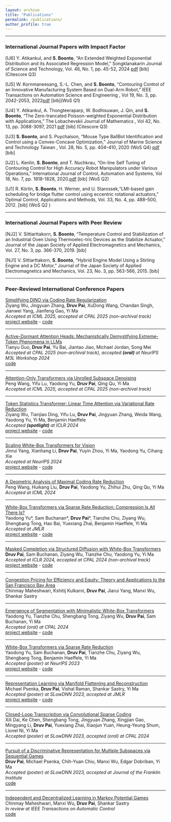 ```yaml
---
layout: archive
title: "Publications"
permalink: /publications/
author_profile: true
---
```


---
<H3>International Journal Papers with Impact Factor</H3>

[IJ6]	Y. Atikankul, and **S. Boonto**, “An Extended Weighted Exponential Distribution and its Associated Regression Model,” Songklanakarin Journal of Science and Technology, Vol. 46, No. 1, pp. 45-52, 2024 [pdf](https://sjst.psu.ac.th/journal/46-1/7.pdf) [bib](Citescore Q3)

[IJ5]	W. Kornmaneesang, S.-L. Chen, and **S. Boonto**, “Contouring Control of an Innovative Manufacturing System Based on Dual-Arm Robot,” IEEE Transactions on Automation Science and Engineering , Vol 19, No. 3, pp. 2042-2053, 2022[pdf](https://ieeexplore.ieee.org/stamp/stamp.jsp?tp=&arnumber=9420298) [bib](WoS Q1)

[IJ4]	Y. Atikankul, A. Thongteeraparp, W. Bodhisuwan, J. Qin, and **S. Boonto**, “The Zero-trancated Poisson-weighted Exponential Distribution with Applications,” The Lobachevskii Journal of Mathematics , Vol 42, No. 13, pp. 3088-3097, 2021 [pdf](https://link.springer.com/content/pdf/10.1134/S1995080222010048.pdf) [bib] (Citescore Q3)

[IJ3]	**S. Boonto**, and S. Puychaison, “Mouse Type BallBot Identification and Control using a Convex-Concave Optimization,” Journal of Marine Science and Technology Taiwan , Vol. 28, No. 5, pp. 404–410, 2020 (WoS Q4) [pdf](https://jmstt.ntou.edu.tw/cgi/viewcontent.cgi?article=1049&context=journal) [bib]

[IJ2]	L. Kenlin, **S. Boonto**, and T. Nuchkrau, “On-line Self Tuning of Contouring Control for High Accuracy Robot Manipulators under Various Operations,” International Journal of Control, Automation and Systems, Vol 18, No. 7, pp. 1818-1828, 2020.[pdf](http://em.rdcu.be/ls/click?upn=1VX9wGiUV7k-2FG8imEHteF7mqIYNNStLZ16WxuHLnkB8-3DeX5q_0cnpGOFl60IfK27wZPcjZazakNg-2FtYOLASBWdZVSGhl8YpIp0NoDHw7O6G797XS3oL803fjdru-2F-2FuUcRZzNs7EgvSOfWU-2B2JQJfPg4GivtA7pzgp9T-2B0hJghJkYhfhF3-2BYME9-2BbdgjYx-2B2CFX0Pwabvr-2BHUDFiWnppDfdfQJbJKBRYu7BPuDMnbFU8R13Cxr4KfMkb1FS2yYvo1-2FfPG7YAENkT0E0juvgZwLsSH4-2F8PJdlozTvh12UCfnojFlZ2Ky-2Bl3eoXL63Xk-2B90jENulQrjG8xDHQt0vGPb7YUO7W2QN-2Fk8hxEgoZriOC0m9PWjg) [bib] (WoS Q2)

[IJ1] R. Körlin, **S. Boonto**, H. Werner, and U. Starossek,“LMI-based gain scheduling for bridge flutter control using eccentric rotational actuators,” Optimal Control, Applications and Methods, Vol. 33, No. 4, pp. 488–500, 2012. [bib] (WoS Q2 )

---
<h3>International Journal Papers with Peer Review</h3>

[NJ2]	V. Sittiarttakorn, **S. Boonto**, “Temperature Control and Stabilization of an Industrial Oven Using Thermoelec-tric Devices as the Stabilize Actuator,” Journal of the Japan Society of Applied Electromagnetics and Mechanics, Vol. 27, No. 3, pp. 366-370, 2019. [bib]

[NJ1]	V. Sittiarttakorn, **S. Boonto**, “Hybrid Engine Model Using a Stirling Engine and a DC Motor,” Journal of the Japan Society of Applied Electromagnetics and Mechanics, Vol. 23, No. 3, pp. 563-566, 2015. [bib]

---
<h3>Peer-Reviewd International Conference Papers</h3>

[Simplifying DINO via Coding Rate Regularization](https://arxiv.org/abs/2502.10385)
<br> Ziyang Wu, Jingyuan Zhang, **Druv Pai**, XuDong Wang, Chandan Singh, Jianwei Yang, Jianfeng Gao, Yi Ma
<br> <i>Accepted at ICML 2025, accepted at CPAL 2025 (non-archival track)</i>
<br> [project website](https://robinwu218.github.io/SimDINO/) - [code](https://github.com/RobinWu218/SimDINO)

--- 


[Active-Dormant Attention Heads: Mechanistically Demystifying Extreme-Token Phenomena in LLMs](https://arxiv.org/abs/2410.13835)
<br> Tianyu Guo, **Druv Pai**, Yu Bai, Jiantao Jiao, Michael Jordan, Song Mei
<br> <i>Accepted at CPAL 2025 (non-archival track), accepted <b>(oral)</b> at NeurIPS M3L Workshop 2024</i>
<br> [code](https://github.com/GuoTianYu2000/Active-Dormant-Attention)

---

[Attention-Only Transformers via Unrolled Subspace Denoising](https://arxiv.org/abs/2506.03790)
<br> Peng Wang, Yifu Lu, Yaodong Yu, **Druv Pai**, Qing Qu, Yi Ma
<br> <i>Accepted at ICML 2025, accepted at CPAL 2025 (non-archival track)</i>

---

[Token Statistics Transformer: Linear Time Attention via Variational Rate Reduction](https://arxiv.org/abs/2412.17810)
<br> Ziyang Wu, Tianjiao Ding, Yifu Lu, **Druv Pai**, Jingyuan Zhang, Weida Wang, Yaodong Yu, Yi Ma, Benjamin Haeffele
<br> <i>Accepted <b>(spotlight)</b> at ICLR 2024</i>
<br> [project website](https://robinwu218.github.io/ToST/) - [code](https://github.com/RobinWu218/ToST)

---

[Scaling White-Box Transformers for Vision](https://arxiv.org/abs/2405.20299)
<br> Jinrui Yang, Xianhang Li, **Druv Pai**, Yuyin Zhou, Yi Ma, Yaodong Yu, Cihang Xie
<br> <i>Accepted at NeurIPS 2024</i>
<br> [project website](https://rayjryang.github.io/CRATE-alpha/) - [code](https://github.com/UCSC-VLAA/CRATE-alpha)

---

[A Geometric Analysis of Maximal Coding Rate Reduction](https://arxiv.org/abs/2406.01909)
<br> Peng Wang, Huikang Liu, **Druv Pai**, Yaodong Yu, Zhihui Zhu, Qing Qu, Yi Ma
<br> <i>Accepted at ICML 2024</i>

---

[White-Box Transformers via Sparse Rate Reduction: Compression Is All There Is?](https://arxiv.org/abs/2311.13110)
<br> Yaodong Yu\*, Sam Buchanan\*, **Druv Pai**\*, Tianzhe Chu, Ziyang Wu, Shengbang Tong, Hao Bai, Yuexiang Zhai, Benjamin Haeffele, Yi Ma
<br> <i>Accepted at JMLR</i>
<br> [project website](https://ma-lab-berkeley.github.io/CRATE/) - [code](https://github.com/Ma-Lab-Berkeley/CRATE)

---

[Masked Completion via Structured Diffusion with White-Box Transformers](https://arxiv.org/abs/2404.02446)
<br> **Druv Pai**, Sam Buchanan, Ziyang Wu, Tianzhe Chu, Yaodong Yu, Yi Ma 
<br> <i> Accepted at ICLR 2024, accepted at CPAL 2024 (non-archival track)</i>
<br> [project website](https://ma-lab-berkeley.github.io/CRATE/) - [code](https://github.com/Ma-Lab-Berkeley/CRATE)

---

[Congestion Pricing for Efficiency and Equity: Theory and Applications to the San Francisco Bay Area](https://arxiv.org/abs/2401.16844)
<br>Chinmay Maheshwari, Kshitij Kulkarni, **Druv Pai**, Jiarui Yang, Manxi Wu, Shankar Sastry

---

[Emergence of Segmentation with Minimalistic White-Box Transformers](https://arxiv.org/abs/2308.16271)
<br> Yaodong Yu, Tianzhe Chu, Shengbang Tong, Ziyang Wu, **Druv Pai**, Sam Buchanan, Yi Ma
<br> <i>Accepted (oral) at CPAL 2024</i>
<br> [project website](https://ma-lab-berkeley.github.io/CRATE/) - [code](https://github.com/Ma-Lab-Berkeley/CRATE)

---

[White-Box Transformers via Sparse Rate Reduction](https://arxiv.org/abs/2306.01129)
<br> Yaodong Yu, Sam Buchanan, **Druv Pai**, Tianzhe Chu, Ziyang Wu, Shengbang Tong, Benjamin Haeffele, Yi Ma 
<br> <i> Accepted (poster) at NeurIPS 2023</i>
<br> [project website](https://ma-lab-berkeley.github.io/CRATE/) - [code](https://github.com/Ma-Lab-Berkeley/CRATE)

---

[Representation Learning via Manifold Flattening and Reconstruction](https://arxiv.org/abs/2305.01777)
<br> Michael Psenka, **Druv Pai**, Vishal Raman, Shankar Sastry, Yi Ma 
<br> <i> Accepted (poster) at SLowDNN 2023, accepted at JMLR</i>
<br> [project website](https://www.michaelpsenka.io/papers/flatteningnetwork/) - [code](https://github.com/michael-psenka/manifold-linearization)

---

[Closed-Loop Transcription via Convolutional Sparse Coding](https://arxiv.org/abs/2302.09347)
<br> Xili Dai, Ke Chen, Shengbang Tong, Jingyuan Zhang, Xingjian Gao, Mingyang Li, **Druv Pai**, Yuexiang Zhai, Xiaojun Yuan, Heung-Yeung Shum, Lionel Ni, Yi Ma 
<br> <i> Accepted (poster) at SLowDNN 2023, accepted (oral) at CPAL 2024</i>

---

[Pursuit of a Discriminative Representation for Multiple Subspaces via Sequential Games](https://arxiv.org/abs/2206.09120)
<br> **Druv Pai**, Michael Psenka, Chih-Yuan Chiu, Manxi Wu, Edgar Dobriban, Yi Ma 
<br> <i> Accepted (poster) at SLowDNN 2023, accepted at Journal of the Franklin Institute</i>
<br> [code](https://github.com/DruvPai/MultipleSubspaceRepresentationPursuit)

---

[Independent and Decentralized Learning in Markov Potential Games](https://arxiv.org/abs/2205.14590)
<br> Chinmay Maheshwari, Manxi Wu, **Druv Pai**, Shankar Sastry 
<br> <i> In review at IEEE Transactions on Automatic Control </i>
<br> [code](https://github.com/DruvPai/IndependentDecentralizedMPGLearning)

